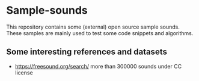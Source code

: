 # Sample-sounds

This repository contains some (external) open source sample sounds.
These samples are mainly used to test some code snippets and algorithms.

## Some interesting references and datasets

- https://freesound.org/search/ more than 300000 sounds under CC license
